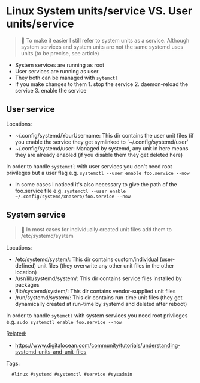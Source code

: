 # Linux System units/service VS. User units/service

> 📝 To make it easier I still refer to system units as a service. Although
> system services and system units are not the same systemd uses units (to be
> precise, see article)

* System services are running as root
* User services are running as user
* They both can be managed with `sytemctl`
* If you make changes to them 1. stop the service 2. daemon-reload the service 3. enable the service

## User service

Locations:
* ~/.config/systemd/YourUsername: This dir contains the user unit files (if you
  enable the service they get symlinked to '~/.config/systemd/user'
* ~/.config/systemd/user: Managed by systemd, any unit in here means they are
  already enabled (if you disable them they get deleted here)

In order to handle `systemctl` with user services you don't need root
privileges but a user flag e.g. `systemctl --user enable foo.service --now`

* In some cases I noticed it's also necessary to give the path of the
  foo.service file e.g. `systemctl --user enable
  ~/.config/systemd/xnasero/foo.service --now`

## System service

> 📝 In most cases for individually created unit files add them to /etc/systemd/system

Locations:
* /etc/systemd/system/: This dir contains custom/individual (user-defined) unit files (they overwrite any other unit files in the other location)
* /usr/lib/systemd/system/: This dir contains service files installed by packages
* /lib/systemd/system/: This dir contains vendor-supplied unit files
* /run/systemd/system/: This dir contains run-time unit files (they get dynamically created at run-time by systemd and deleted after reboot)

In order to handle `sytemctl` with system services you need root privileges
e.g. `sudo systemctl enable foo.service --now`

Related:

* <https://www.digitalocean.com/community/tutorials/understanding-systemd-units-and-unit-files>

Tags:

      #linux #systemd #systemctl #service #sysadmin
